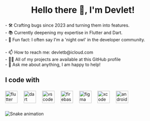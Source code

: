 <h1 align="center">Hello there 👋, I'm Devlet!</h1>

###

<p align="left">- 🛠️ Crafting bugs since 2023 and turning them into features.<br>- 📚 Currently deepening my expertise in Flutter and Dart.<br>- 🧐 Fun fact: I often say I'm a 'night owl' in the developer community.</p>

###

<p align="left">- 📫 How to reach me: devletb@icloud.com<br>- 👨‍💻 All of my projects are available at this GitHub profile<br>- 💬 Ask me about anything, I am happy to help!</p>

###

<h2 align="left">I code with</h2>

###

<div align="left">
  <img src="https://cdn.jsdelivr.net/gh/devicons/devicon/icons/flutter/flutter-original.svg" height="40" alt="flutter logo"  />
  <img width="12" />
  <img src="https://cdn.jsdelivr.net/gh/devicons/devicon/icons/dart/dart-original.svg" height="40" alt="dart logo"  />
  <img width="12" />
  <img src="https://cdn.jsdelivr.net/gh/devicons/devicon/icons/vscode/vscode-original.svg" height="40" alt="vscode logo"  />
  <img width="12" />
  <img src="https://cdn.jsdelivr.net/gh/devicons/devicon/icons/firebase/firebase-plain.svg" height="40" alt="firebase logo"  />
  <img width="12" />
  <img src="https://cdn.jsdelivr.net/gh/devicons/devicon/icons/figma/figma-original.svg" height="40" alt="figma logo"  />
  <img width="12" />
  <img src="https://cdn.jsdelivr.net/gh/devicons/devicon/icons/xcode/xcode-original.svg" height="40" alt="xcode logo"  />
  <img width="12" />
  <img src="https://cdn.jsdelivr.net/gh/devicons/devicon/icons/androidstudio/androidstudio-original.svg" height="40" alt="androidstudio logo"  />
</div>

###

<img src="https://raw.githubusercontent.com/DevletBoltaev/DevletBoltaev/output/snake.svg" alt="Snake animation" />

###
